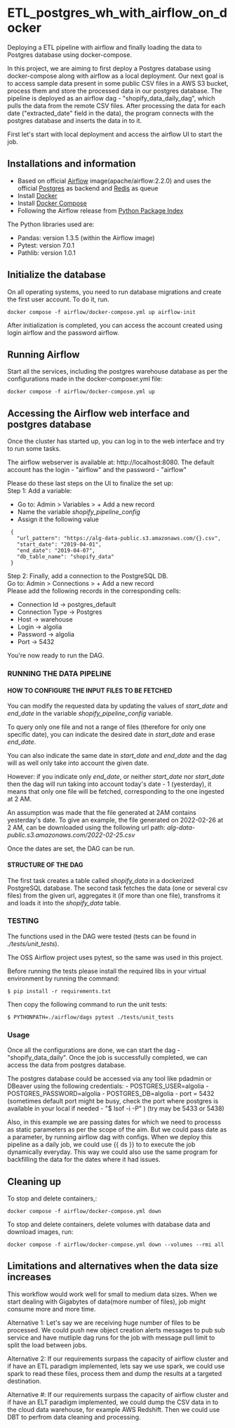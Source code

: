 # ETL_postgres_wh_with_airflow_on_docker
Deploying a ETL pipeline with airflow and finally loading the data to Postgres database using docker-compose.

In this project, we are aiming to first deploy a Postgres database using docker-compose along with airflow as a local deployment. 
Our next goal is to access sample data present in some public CSV files in a AWS S3 bucket, process them and store the processed data in our postgres database.
The pipeline is deployed as an airflow dag - "shopify_data_daily_dag", which pulls the data from the remote CSV files. After processing the data for each date ("extracted_date" field
in the data), the program connects with the postgres database and inserts the data in to it.

First let's start with local deployment and access the airflow UI to start the job.

## Installations and information

* Based on official [Airflow](https://github.com/apache/airflow/blob/main/docs/apache-airflow/start/docker-compose.yaml) image(apache/airflow:2.2.0) and uses the official [Postgres](https://hub.docker.com/_/postgres/) as backend and [Redis](https://hub.docker.com/_/redis/) as queue
* Install [Docker](https://www.docker.com/)
* Install [Docker Compose](https://docs.docker.com/compose/install/)
* Following the Airflow release from [Python Package Index](https://pypi.python.org/pypi/apache-airflow)

The Python libraries used are:
* Pandas: version 1.3.5 (within the Airflow image)
* Pytest: version 7.0.1
* Pathlib: version 1.0.1

## Initialize the database

On all operating systems, you need to run database migrations and create the first user account. To do it, run.

    docker compose -f airflow/docker-compose.yml up airflow-init

After initialization is completed, you can access the account created using login airflow and the password airflow.

## Running Airflow

Start all the services, including the postgres warehouse database as per the configurations made in the docker-composer.yml file:

    docker compose -f airflow/docker-compose.yml up


## Accessing the Airflow web interface and postgres database
 
Once the cluster has started up, you can log in to the web interface and try to run some tasks.

The airflow webserver is available at: http://localhost:8080. The default account has the login - "airflow" and the password - "airflow"

Please do these last steps on the UI to finalize the set up:
\
Step 1: Add a variable: 
 * Go to: Admin > Variables > + Add a new record 
 * Name the variable *shopify_pipeline_config* 
 * Assign it the following value
 ```
  {
    "url_pattern": "https://alg-data-public.s3.amazonaws.com/{}.csv",
    "start_date": "2019-04-01",
    "end_date": "2019-04-07",
    "db_table_name": "shopify_data"
  }
  ```

Step 2: Finally, add a connection to the PostgreSQL DB. \
Go to: Admin > Connections > + Add a new record \
Please add the following records in the corresponding cells:
* Connection Id -> postgres_default
* Connection Type -> Postgres 
* Host -> warehouse
* Login -> algolia
* Password -> algolia
* Port -> 5432

You're now ready to run the DAG.

 ### __RUNNING THE DATA PIPELINE__
 <a name="running-data-pipeline"></a>

#### __HOW TO CONFIGURE THE INPUT FILES TO BE FETCHED__
You can modify the requested data by updating the values of *start_date* and *end_date* in the variable *shopify_pipeline_config* variable. 

To query only one file and not a range of files (therefore for only one specific date), you can indicate the desired date in *start_date* and erase *end_date*.

You can also indicate the same date in *start_date* and *end_date* and the dag will as well only take into account the given date.

However: if you indicate only *end_date*, or neither *start_date* nor *start_date* then the dag will run taking into account today's date - 1 (yesterday), it means that only one file will be fetched, corresponding to the one ingested at 2 AM.

An assumption was made that the file generated at 2AM contains yesterday's date. 
To give an example, the file generated on 2022-02-26 at 2 AM, can be downloaded using the following url path: *alg-data-public.s3.amazonaws.com/2022-02-25.csv*

Once the dates are set, the DAG can be run.

#### __STRUCTURE OF THE DAG__

The first task creates a table called *shopify_data* in a dockerized PostgreSQL database.
The second task fetches the data (one or several csv files) from the given url, aggregates it (if more than one file), transfroms it and loads it into the *shopify_data* table.


### __TESTING__
<a name="testing"></a>
The functions used in the DAG were tested (tests can be found in *./tests/unit_tests*). 

The OSS Airflow project uses pytest, so the same was used in this project.

Before running the tests please install the required libs in your virtual environment by running the command:
```
$ pip install -r requirements.txt
```

Then copy the following command to run the unit tests:
```
$ PYTHONPATH=./airflow/dags pytest ./tests/unit_tests
```

### __Usage__

Once all the configurations are done, we can start the dag - "shopify_data_daily". Once the job is successfully completed, we can access the data from postgres database.

The postgres database could be accessed via any tool like pdadmin or DBeaver using the following credentials:
      - POSTGRES_USER=algolia
      - POSTGRES_PASSWORD=algolia
      - POSTGRES_DB=algolia
      - port = 5432
    (sometimes default port might be busy, check the port where postgres is available in your local if needed - "$ lsof -i -P" ) (try may be 5433 or 5438)

Also, in this example we are passing dates for which we need to processs as static parameters as per the scope of the aim. But we could pass date as a parameter, by running airflow dag with configs. When we deploy this pipeline as a daily job, we could use {{ ds }} to to execute the job dynamically everyday.
This way we could also use the same program for backfilling the data for the dates where it had issues.


## Cleaning up

To stop and delete containers,:

    docker compose -f airflow/docker-compose.yml down

To stop and delete containers, delete volumes with database data and download images, run:

    docker compose -f airflow/docker-compose.yml down --volumes --rmi all


## Limitations and alternatives when the data size increases

This workflow would work well for small to medium data sizes. When we start dealing with Gigabytes of data(more number of files), job might consume more and more time.

Alternative 1: Let's say we are receiving huge number of files to be processed. We could push new object creation alerts messages to pub sub service and have mutliple dag runs for the job with message pull limit to split the load between jobs.

Alternative 2: If our requirements surpass the capacity of airflow cluster and if have an ETL paradigm implemented, lets say we use spark, we could use spark to read these files, process them and dump the results at a targeted destination.

Alternative #: If our requirements surpass the capacity of airflow cluster and if have an ELT paradigm implemented, we could dump the CSV data in to the cloud data warehouse, for example AWS Redshift. Then we could use DBT to perfrom data cleaning and processing.
